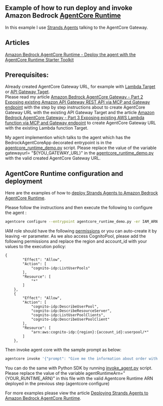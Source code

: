## Example of how to run deploy and invoke Amazon Bedrock [AgentCore Runtime](https://docs.aws.amazon.com/bedrock-agentcore/latest/devguide/agents-tools-runtime.html)

In this example I use [Strands Agents](https://strandsagents.com/latest/) talking to the AgentCore Gateway.  

## Articles 

[Amazon Bedrock AgentCore Runtime - Deploy the agent with the AgentCore Runtime Starter Toolkit](https://dev.to/aws-heroes/amazon-bedrock-agentcore-runtime-part-2-deploy-the-agent-with-the-agentcore-runtime-starter-3706)   


## Prerequisites:  

Already created AgentCore Gateway URL, for example with [Lambda Target](https://github.com/Vadym79/AWSLambdaJavaWithAmazonDSQL/blob/main/sample-app-with-pgjdbc/src/main/resources/AmazonBedrockAgentCoreGateway_Lambda_Function_Target.ipynb) or [API Gateway Taget](https://github.com/Vadym79/AWSLambdaJavaWithAmazonDSQL/blob/main/sample-app-with-pgjdbc/src/main/resources/AmazonBedrockAgentCoreGateway_API_Gateway_REST_API.ipynb).  
Please read my article [Amazon Bedrock AgentCore Gateway - Part 2 Exposing existing Amazon API Gateway REST API via MCP and Gateway endpoint](https://dev.to/aws-heroes/amazon-bedrock-agentcore-gateway-part-2-exposing-existing-amazon-api-gateway-rest-api-via-mcp-and-4458) with the step by step instructions about to create AgentCore Gateway URL with the existing API Gateway Target and the article [Amazon Bedrock AgentCore Gateway - Part 3 Exposing existing AWS Lambda function via MCP and Gateway endpoint](https://dev.to/aws-heroes/amazon-bedrock-agentcore-gateway-part-3-exposing-existing-aws-lambda-function-via-mcp-and-gateway-2ga) to create AgentCore Gateway URL with the existing Lambda function Target.

My agent implemention which talks to the agent which has the BedrockAgentCoreApp decorated entrypoint is in the [agentcore_runtime_demo.py](https://github.com/Vadym79/amazon-bedrock-agentcore-demos/blob/main/amazon-agentcore-runtime-to-gateway-demos/bedrock-agentcore-starter-toolkit/agentcore_runtime_demo.py) script.
Please replace the value of the variable gatewayurl= "${YOU_GATEWAY_URL}" in the [agentcore_runtime_demo.py](https://github.com/Vadym79/amazon-bedrock-agentcore-demos/blob/main/amazon-agentcore-runtime-to-gateway-demos/bedrock-agentcore-starter-toolkit/agentcore_runtime_demo.py) with the valid created AgentCore Gateway URL.

## AgentCore Runtime configuration and deployment


Here are the examples of how to [deploy Strands Agents to Amazon Bedrock AgentCore Runtime](https://strandsagents.com/latest/documentation/docs/user-guide/deploy/deploy_to_bedrock_agentcore/). 

Please follow the instructions and then execute the following to configure the agent :



```bash
agentcore configure --entrypoint agentcore_runtime_demo.py -er IAM_ARN 
```


IAM role should have the following [permissions](https://docs.aws.amazon.com/bedrock-agentcore/latest/devguide/runtime-permissions.html) or you can auto-create it by leaving -er parameter. As we also access CognitoPool, please add the following permissions and replace the region and account_id with your values to the execution policy:

    {
            "Effect": "Allow",
            "Action": [
                "cognito-idp:ListUserPools"
            ],
            "Resource": [
                "*"
            ]
        },
        {
            "Effect": "Allow",
            "Action": [
                "cognito-idp:DescribeUserPool",
                "cognito-idp:DescribeResourceServer",
                "cognito-idp:ListUserPoolClients",
                "cognito-idp:DescribeUserPoolClient"
            ],
            "Resource": [
                "arn:aws:cognito-idp:{region}:{account_id}:userpool/*"
            ]
        },

Then invoke agent core with the sample prompt as below:


```bash
agentcore invoke '{"prompt": "Give me the information about order with id 12345"}' 
```

You can do the same with Python SDK by running [invoke_agent.py](https://github.com/Vadym79/amazon-bedrock-agentcore-demos/blob/main/amazon-agentcore-runtime-to-gateway-demos/bedrock-agentcore-starter-toolkit/invoke_agent.py) script.    
Please replace the value of the variable agentRuntimeArn="{YOUR_RUNTIME_ARN}" in this file with the valid Agentcore Runtime ARN deployed in the previous step (agentcore configure) 

For more examples please view the article [Deploying Strands Agents to Amazon Bedrock AgentCore Runtime](https://strandsagents.com/latest/documentation/docs/user-guide/deploy/deploy_to_bedrock_agentcore/). 
